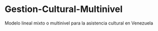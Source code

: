 # Gestion-Cultural-Multinivel
Modelo lineal mixto o multinivel para la asistencia cultural en Venezuela
